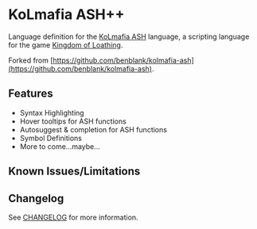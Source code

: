 # KoLmafia ASH++

Language definition for the [KoLmafia ASH](https://wiki.kolmafia.us/index.php?title=Main_Page) language, a scripting language for the
game [Kingdom of Loathing](https://www.kingdomofloathing.com/).

Forked from [https://github.com/benblank/kolmafia-ash](https://github.com/benblank/kolmafia-ash).

## Features

* Syntax Highlighting
* Hover tooltips for ASH functions
* Autosuggest & completion for ASH functions
* Symbol Definitions
* More to come...maybe...

## Known Issues/Limitations

## Changelog

See [CHANGELOG](CHANGELOG.md) for more information.


